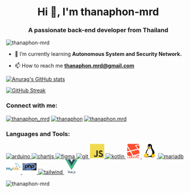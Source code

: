
<h1 align="center">Hi 👋, I'm thanaphon-mrd</h1>
<h3 align="center">A passionate back-end developer from Thailand</h3>

<p align="left"> <img src="https://komarev.com/ghpvc/?username=thanaphon-mrd&label=Profile%20views&color=0e75b6&style=flat" alt="thanaphon-mrd" /> </p>



- 🌱 I’m currently learning **Autonomous System and Security Network.**

- 📫 How to reach me **thanaphon.mrd@gmail.com**

[![Anurag's GitHub stats](https://github-readme-stats.vercel.app/api?username=thanaphon-mrd&show_icons=true&theme=tokyonight&title_color=71EAD2&icon_color=58C7F3&text_color=f1f1f1&locale=en&border_radius=5&bg_color=DEG,20134E,2D1B69)](https://github.com/thanaphon-mrd/thanaphon-mrd)

[![GitHub Streak](https://github-readme-streak-stats.herokuapp.com?user=thanaphon-mrd&theme=sea&hide_border=true&date_format=j%20M%5B%20Y%5D&background=2D1B69&ring=71EAD2&fire=58C7F3)](https://git.io/streak-stats)

<h3 align="left">Connect with me:</h3>
<p align="left">
<a href="https://twitter.com/thanaphon_mrd" target="blank"><img align="center" src="https://raw.githubusercontent.com/rahuldkjain/github-profile-readme-generator/master/src/images/icons/Social/twitter.svg" alt="thanaphon_mrd" height="30" width="40" /></a>
<a href="https://linkedin.com/in/thanaphon" target="blank"><img align="center" src="https://raw.githubusercontent.com/rahuldkjain/github-profile-readme-generator/master/src/images/icons/Social/linked-in-alt.svg" alt="thanaphon" height="30" width="40" /></a>
<a href="https://fb.com/thanaphon.mrd" target="blank"><img align="center" src="https://raw.githubusercontent.com/rahuldkjain/github-profile-readme-generator/master/src/images/icons/Social/facebook.svg" alt="thanaphon.mrd" height="30" width="40" /></a>
</p>

<h3 align="left">Languages and Tools:</h3>
<p align="left"> <a href="https://www.arduino.cc/" target="_blank" rel="noreferrer"> <img src="https://cdn.worldvectorlogo.com/logos/arduino-1.svg" alt="arduino" width="40" height="40"/> </a> <a href="https://www.chartjs.org" target="_blank" rel="noreferrer"> <img src="https://www.chartjs.org/media/logo-title.svg" alt="chartjs" width="40" height="40"/> </a> <a href="https://www.figma.com/" target="_blank" rel="noreferrer"> <img src="https://www.vectorlogo.zone/logos/figma/figma-icon.svg" alt="figma" width="40" height="40"/> </a> <a href="https://git-scm.com/" target="_blank" rel="noreferrer"> <img src="https://www.vectorlogo.zone/logos/git-scm/git-scm-icon.svg" alt="git" width="40" height="40"/> </a> <a href="https://developer.mozilla.org/en-US/docs/Web/JavaScript" target="_blank" rel="noreferrer"> <img src="https://raw.githubusercontent.com/devicons/devicon/master/icons/javascript/javascript-original.svg" alt="javascript" width="40" height="40"/> </a> <a href="https://kotlinlang.org" target="_blank" rel="noreferrer"> <img src="https://www.vectorlogo.zone/logos/kotlinlang/kotlinlang-icon.svg" alt="kotlin" width="40" height="40"/> </a> <a href="https://laravel.com/" target="_blank" rel="noreferrer"> <img src="https://raw.githubusercontent.com/devicons/devicon/master/icons/laravel/laravel-plain-wordmark.svg" alt="laravel" width="40" height="40"/> </a> <a href="https://www.linux.org/" target="_blank" rel="noreferrer"> <img src="https://raw.githubusercontent.com/devicons/devicon/master/icons/linux/linux-original.svg" alt="linux" width="40" height="40"/> </a> <a href="https://mariadb.org/" target="_blank" rel="noreferrer"> <img src="https://www.vectorlogo.zone/logos/mariadb/mariadb-icon.svg" alt="mariadb" width="40" height="40"/> </a> <a href="https://www.mysql.com/" target="_blank" rel="noreferrer"> <img src="https://raw.githubusercontent.com/devicons/devicon/master/icons/mysql/mysql-original-wordmark.svg" alt="mysql" width="40" height="40"/> </a> <a href="https://www.php.net" target="_blank" rel="noreferrer"> <img src="https://raw.githubusercontent.com/devicons/devicon/master/icons/php/php-original.svg" alt="php" width="40" height="40"/> </a> <a href="https://tailwindcss.com/" target="_blank" rel="noreferrer"> <img src="https://www.vectorlogo.zone/logos/tailwindcss/tailwindcss-icon.svg" alt="tailwind" width="40" height="40"/> </a> <a href="https://vuejs.org/" target="_blank" rel="noreferrer"> <img src="https://raw.githubusercontent.com/devicons/devicon/master/icons/vuejs/vuejs-original-wordmark.svg" alt="vuejs" width="40" height="40"/> </a> </p>

<p><img align="center" src="https://github-readme-stats.vercel.app/api/top-langs?username=thanaphon-mrd&show_icons=true&locale=en&layout=compact" alt="thanaphon-mrd" /></p>
